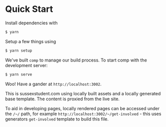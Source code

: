 # Quick Start

Install dependencies with
```bash
$ yarn
```

Setup a few things using
```bash
$ yarn setup
```

We've built `comp` to manage our build process. To start comp with the development server:

```bash
$ yarn serve
```

Woo! Have a gander at `http://localhost:3002`.

This is sussexstudent.com using locally built assets and a locally generated base template. The content is proxied from the live site.

To aid in developing pages, locally rendered pages can be accessed under the `/~/` path, for example `http://localhost:3002/~/get-involved` - this uses generators `get-involved` template to build this file.



